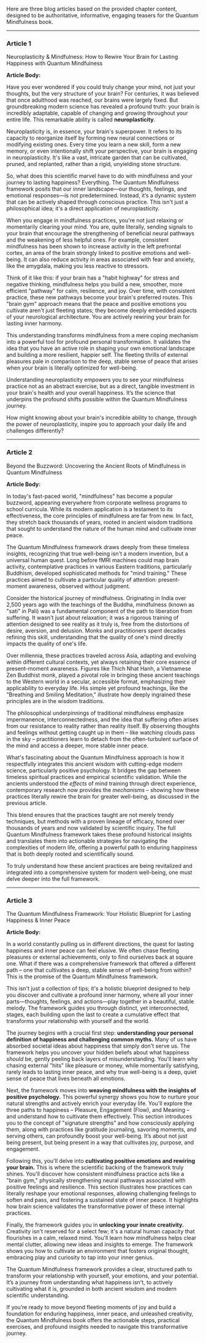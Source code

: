 Here are three blog articles based on the provided chapter content, designed to be authoritative, informative, engaging teasers for the Quantum Mindfulness book.

---

### Article 1

 Neuroplasticity & Mindfulness: How to Rewire Your Brain for Lasting Happiness with Quantum Mindfulness

**Article Body:**

Have you ever wondered if you could truly change your mind, not just your thoughts, but the very structure of your brain? For centuries, it was believed that once adulthood was reached, our brains were largely fixed. But groundbreaking modern science has revealed a profound truth: your brain is incredibly adaptable, capable of changing and growing throughout your entire life. This remarkable ability is called **neuroplasticity**.

Neuroplasticity is, in essence, your brain's superpower. It refers to its capacity to reorganize itself by forming new neural connections or modifying existing ones. Every time you learn a new skill, form a new memory, or even intentionally shift your perspective, your brain is engaging in neuroplasticity. It's like a vast, intricate garden that can be cultivated, pruned, and replanted, rather than a rigid, unyielding stone structure.

So, what does this scientific marvel have to do with mindfulness and your journey to lasting happiness? Everything. The Quantum Mindfulness framework posits that our inner landscape—our thoughts, feelings, and emotional responses—is not predetermined. Instead, it’s a dynamic system that can be actively shaped through conscious practice. This isn't just a philosophical idea; it's a direct application of neuroplasticity.

When you engage in mindfulness practices, you're not just relaxing or momentarily clearing your mind. You are, quite literally, sending signals to your brain that encourage the strengthening of beneficial neural pathways and the weakening of less helpful ones. For example, consistent mindfulness has been shown to increase activity in the left prefrontal cortex, an area of the brain strongly linked to positive emotions and well-being. It can also reduce activity in areas associated with fear and anxiety, like the amygdala, making you less reactive to stressors.

Think of it like this: if your brain has a "habit highway" for stress and negative thinking, mindfulness helps you build a new, smoother, more efficient "pathway" for calm, resilience, and joy. Over time, with consistent practice, these new pathways become your brain's preferred routes. This "brain gym" approach means that the peace and positive emotions you cultivate aren't just fleeting states; they become deeply embedded aspects of your neurological architecture. You are actively rewiring your brain for lasting inner harmony.

This understanding transforms mindfulness from a mere coping mechanism into a powerful tool for profound personal transformation. It validates the idea that you have an active role in shaping your own emotional landscape and building a more resilient, happier self. The fleeting thrills of external pleasures pale in comparison to the deep, stable sense of peace that arises when your brain is literally optimized for well-being.

Understanding neuroplasticity empowers you to see your mindfulness practice not as an abstract exercise, but as a direct, tangible investment in your brain's health and your overall happiness. It’s the science that underpins the profound shifts possible within the Quantum Mindfulness journey.

How might knowing about your brain's incredible ability to change, through the power of neuroplasticity, inspire you to approach your daily life and challenges differently?

---

### Article 2

 Beyond the Buzzword: Uncovering the Ancient Roots of Mindfulness in Quantum Mindfulness

**Article Body:**

In today's fast-paced world, "mindfulness" has become a popular buzzword, appearing everywhere from corporate wellness programs to school curricula. While its modern application is a testament to its effectiveness, the core principles of mindfulness are far from new. In fact, they stretch back thousands of years, rooted in ancient wisdom traditions that sought to understand the nature of the human mind and cultivate inner peace.

The Quantum Mindfulness framework draws deeply from these timeless insights, recognizing that true well-being isn't a modern invention, but a universal human quest. Long before fMRI machines could map brain activity, contemplative practices in various Eastern traditions, particularly Buddhism, developed sophisticated methods for "mind training." These practices aimed to cultivate a particular quality of attention: present-moment awareness, observed without judgment.

Consider the historical journey of mindfulness. Originating in India over 2,500 years ago with the teachings of the Buddha, mindfulness (known as "sati" in Pali) was a fundamental component of the path to liberation from suffering. It wasn't just about relaxation; it was a rigorous training of attention designed to see reality as it truly is, free from the distortions of desire, aversion, and delusion. Monks and practitioners spent decades refining this skill, understanding that the quality of one's mind directly impacts the quality of one's life.

Over millennia, these practices traveled across Asia, adapting and evolving within different cultural contexts, yet always retaining their core essence of present-moment awareness. Figures like Thich Nhat Hanh, a Vietnamese Zen Buddhist monk, played a pivotal role in bringing these ancient teachings to the Western world in a secular, accessible format, emphasizing their applicability to everyday life. His simple yet profound teachings, like the "Breathing and Smiling Meditation," illustrate how deeply ingrained these principles are in the wisdom traditions.

The philosophical underpinnings of traditional mindfulness emphasize impermanence, interconnectedness, and the idea that suffering often arises from our resistance to reality rather than reality itself. By observing thoughts and feelings without getting caught up in them – like watching clouds pass in the sky – practitioners learn to detach from the often-turbulent surface of the mind and access a deeper, more stable inner peace.

What's fascinating about the Quantum Mindfulness approach is how it respectfully integrates this ancient wisdom with cutting-edge modern science, particularly positive psychology. It bridges the gap between timeless spiritual practices and empirical scientific validation. While the ancients understood the *effects* of mind training through direct experience, contemporary research now provides the *mechanisms* – showing how these practices literally rewire the brain for greater well-being, as discussed in the previous article.

This blend ensures that the practices taught are not merely trendy techniques, but methods with a proven lineage of efficacy, honed over thousands of years and now validated by scientific inquiry. The full Quantum Mindfulness framework takes these profound historical insights and translates them into actionable strategies for navigating the complexities of modern life, offering a powerful path to enduring happiness that is both deeply rooted and scientifically sound.

To truly understand how these ancient practices are being revitalized and integrated into a comprehensive system for modern well-being, one must delve deeper into the full framework.

---

### Article 3

 The Quantum Mindfulness Framework: Your Holistic Blueprint for Lasting Happiness & Inner Peace

**Article Body:**

In a world constantly pulling us in different directions, the quest for lasting happiness and inner peace can feel elusive. We often chase fleeting pleasures or external achievements, only to find ourselves back at square one. What if there was a comprehensive framework that offered a different path – one that cultivates a deep, stable sense of well-being from within? This is the promise of the Quantum Mindfulness framework.

This isn't just a collection of tips; it's a holistic blueprint designed to help you discover and cultivate a profound inner harmony, where all your inner parts—thoughts, feelings, and actions—play together in a beautiful, stable melody. The framework guides you through distinct, yet interconnected, stages, each building upon the last to create a cumulative effect that transforms your relationship with yourself and the world.

The journey begins with a crucial first step: **understanding your personal definition of happiness and challenging common myths.** Many of us have absorbed societal ideas about happiness that simply don't serve us. The framework helps you uncover your hidden beliefs about what happiness *should* be, gently peeling back layers of misunderstanding. You'll learn why chasing external "hits" like pleasure or money, while momentarily satisfying, rarely leads to lasting inner peace, and why true well-being is a deep, quiet sense of peace that lives beneath all emotions.

Next, the framework moves into **weaving mindfulness with the insights of positive psychology.** This powerful synergy shows you how to nurture your natural strengths and actively enrich your everyday life. You'll explore the three paths to happiness – Pleasure, Engagement (Flow), and Meaning – and understand how to cultivate them effectively. This section introduces you to the concept of "signature strengths" and how consciously applying them, along with practices like gratitude journaling, savoring moments, and serving others, can profoundly boost your well-being. It’s about not just being present, but being present in a way that cultivates joy, purpose, and engagement.

Following this, you'll delve into **cultivating positive emotions and rewiring your brain.** This is where the scientific backing of the framework truly shines. You'll discover how consistent mindfulness practice acts like a "brain gym," physically strengthening neural pathways associated with positive feelings and resilience. This section illustrates how practices can literally reshape your emotional responses, allowing challenging feelings to soften and pass, and fostering a sustained state of inner peace. It highlights how brain science validates the transformative power of these internal practices.

Finally, the framework guides you in **unlocking your innate creativity.** Creativity isn't reserved for a select few; it's a natural human capacity that flourishes in a calm, relaxed mind. You'll learn how mindfulness helps clear mental clutter, allowing new ideas and insights to emerge. The framework shows you how to cultivate an environment that fosters original thought, embracing play and curiosity to tap into your inner genius.

The Quantum Mindfulness framework provides a clear, structured path to transform your relationship with yourself, your emotions, and your potential. It’s a journey from understanding what happiness isn't, to actively cultivating what it is, grounded in both ancient wisdom and modern scientific understanding.

If you’re ready to move beyond fleeting moments of joy and build a foundation for enduring happiness, inner peace, and unleashed creativity, the Quantum Mindfulness book offers the actionable steps, practical exercises, and profound insights needed to navigate this transformative journey.